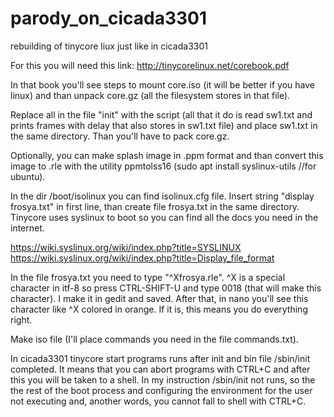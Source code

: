 # parody_on_cicada3301
rebuilding of tinycore liux just like in cicada3301

For this you will need this link:
http://tinycorelinux.net/corebook.pdf 

In that book you'll see steps to mount core.iso (it will be better if you have linux) and than unpack core.gz (all the filesystem stores in that file). 

Replace all in the file "init" with the script (all that it do is read sw1.txt and prints frames with delay that also stores in sw1.txt file) and place sw1.txt in the same directory. Than you'll have to pack core.gz.

Optionally, you can make splash image in .ppm format and than convert this image to .rle with the utility ppmtolss16 (sudo apt install syslinux-utils //for ubuntu). 

In the dir /boot/isolinux you can find isolinux.cfg file. Insert string "display frosya.txt" in first line, than create file frosya.txt in the same directory. Tinycore uses syslinux to boot so you can find all the docs you need in the internet. 

https://wiki.syslinux.org/wiki/index.php?title=SYSLINUX https://wiki.syslinux.org/wiki/index.php?title=Display_file_format 

In the file frosya.txt you need to type "^Xfrosya.rle". ^X is a special character in itf-8 so press CTRL-SHIFT-U and type 0018 (that will make this character). I make it in gedit and saved. After that, in nano you'll see this character like ^X colored in orange. If it is, this means you do everything right.  

Make iso file (I'll place commands you need in the file commands.txt).

In cicada3301 tinycore start programs runs after init and bin file /sbin/init completed. It means that you can abort programs with CTRL+C and after this you will be taken to a shell. In my instruction /sbin/init not runs, so the the rest of the boot process and configuring the environment for the user not executing and, another words, you cannot fall to shell with CTRL+C.
